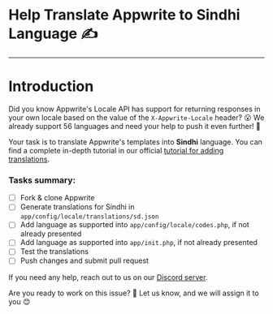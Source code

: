 # Help Translate Appwrite to Sindhi Language ✍️

---

# Introduction

Did you know Appwrite's Locale API has support for returning responses in your own locale based on the value of the `X-Appwrite-Locale` header? 😮 We already support 56 languages and need your help to push it even further! 💪

Your task is to translate Appwrite's templates into **Sindhi** language. You can find a complete in-depth tutorial in our official [tutorial for adding translations](https://github.com/appwrite/appwrite/blob/master/docs/tutorials/add-translations.md).

### Tasks summary:

- [ ] Fork & clone Appwrite
- [ ] Generate translations for Sindhi in `app/config/locale/translations/sd.json`
- [ ] Add language as supported into `app/config/locale/codes.php`, if not already presented
- [ ] Add language as supported into `app/init.php`, if not already presented
- [ ] Test the translations
- [ ] Push changes and submit pull request

If you need any help, reach out to us on our [Discord server](https://discord.gg/GSeTUeA).

Are you ready to work on this issue? 🤔 Let us know, and we will assign it to you 😊
